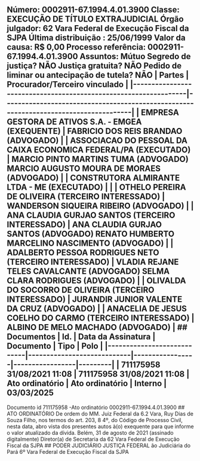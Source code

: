 ## Número: 0002911-67.1994.4.01.3900 Classe: EXECUÇÃO DE TÍTULO EXTRAJUDICIAL Órgão julgador: 62 Vara Federal de Execução Fiscal da SJPA Última distribuição : 25/06/1999 Valor da causa: R$ 0,00 Processo referência: 0002911-67.1994.4.01.3900 Assuntos: Mútuo Segredo de justiça? NÃO Justiça gratuita? NÃO Pedido de liminar ou antecipação de tutela? NÃO | Partes | Procurador/Terceiro vinculado | |-----------------------------------------------------------------|--------------------------------------------------------------------------------------| | EMPRESA GESTORA DE ATIVOS S.A. - EMGEA (EXEQUENTE) | FABRICIO DOS REIS BRANDAO (ADVOGADO) | | ASSOCIACAO DO PESSOAL DA CAIXA ECONOMICA FEDERAL/PA (EXECUTADO) | MARCIO PINTO MARTINS TUMA (ADVOGADO) MARCIO AUGUSTO MOURA DE MORAES (ADVOGADO) | | CONSTRUTORA ALMIRANTE LTDA - ME (EXECUTADO) | | | OTHELO PEREIRA DE OLIVEIRA (TERCEIRO INTERESSADO) | WANDERSON SIQUEIRA RIBEIRO (ADVOGADO) | | ANA CLAUDIA GURJAO SANTOS (TERCEIRO INTERESSADO) | ANA CLAUDIA GURJAO SANTOS (ADVOGADO) RENATO HUMBERTO MARCELINO NASCIMENTO (ADVOGADO) | | ADALBERTO PESSOA RODRIGUES NETO (TERCEIRO INTERESSADO) | VLADIA REJANE TELES CAVALCANTE (ADVOGADO) SELMA CLARA RODRIGUES (ADVOGADO) | | OLIVALDA DO SOCORRO DE OLIVEIRA (TERCEIRO INTERESSADO) | JURANDIR JUNIOR VALENTE DA CRUZ (ADVOGADO) | | ANACELIA DE JESUS COELHO DO CARMO (TERCEIRO INTERESSADO) | ALBINO DE MELO MACHADO (ADVOGADO) | ## Documentos | Id. | Data da Assinatura | Documento | Tipo | Polo | |----------------------------|----------------------------|-----------------|-----------------|---------| | 711175958 31/08/2021 11:08 | 711175958 31/08/2021 11:08 | Ato ordinatório | Ato ordinatório | Interno | 03/03/2025

Documento id 711175958 -Ato ordinatório 0002911-67.1994.4.01.3900 ## ATO ORDINATÓRIO De ordem do MM. Juiz Federal da 6.2 Vara, Ruy Dias de Souza Filho, nos termos do art. 203, 8 4º, do Código de Processo Civil, nesta data, abro vista dos presentes autos à(o) exequente para que informe o valor atualizado da dívida. Belém, 31 de agosto de 2021 (assinado digitalmente) Diretor(a) de Secretaria da 62 Vara Federal de Execução Fiscal da SJPA ## PODER JUDICIÁRIO JUSTIÇA FEDERAL ão Judiciária do Pará 6º Vara Federal de Execução Fiscal da SJPA

